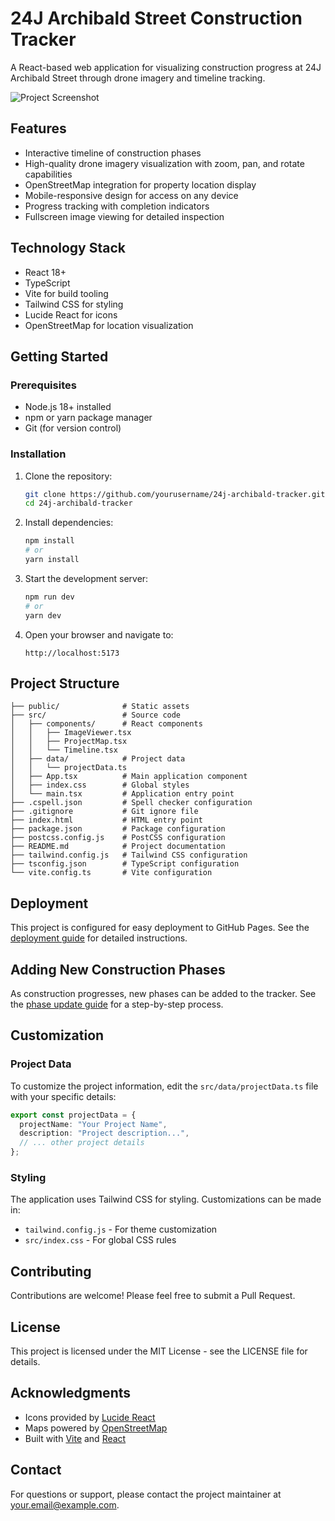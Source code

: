 # 24J Archibald Street Construction Tracker

A React-based web application for visualizing construction progress at 24J Archibald Street through drone imagery and timeline tracking.

![Project Screenshot](public/screenshot.png)

## Features

- Interactive timeline of construction phases
- High-quality drone imagery visualization with zoom, pan, and rotate capabilities
- OpenStreetMap integration for property location display
- Mobile-responsive design for access on any device
- Progress tracking with completion indicators
- Fullscreen image viewing for detailed inspection

## Technology Stack

- React 18+
- TypeScript
- Vite for build tooling
- Tailwind CSS for styling
- Lucide React for icons
- OpenStreetMap for location visualization

## Getting Started

### Prerequisites

- Node.js 18+ installed
- npm or yarn package manager
- Git (for version control)

### Installation

1. Clone the repository:

   ```bash
   git clone https://github.com/yourusername/24j-archibald-tracker.git
   cd 24j-archibald-tracker
   ```

2. Install dependencies:

   ```bash
   npm install
   # or
   yarn install
   ```

3. Start the development server:

   ```bash
   npm run dev
   # or
   yarn dev
   ```

4. Open your browser and navigate to:
   ```
   http://localhost:5173
   ```

## Project Structure

```
├── public/              # Static assets
├── src/                 # Source code
│   ├── components/      # React components
│   │   ├── ImageViewer.tsx
│   │   ├── ProjectMap.tsx
│   │   └── Timeline.tsx
│   ├── data/            # Project data
│   │   └── projectData.ts
│   ├── App.tsx          # Main application component
│   ├── index.css        # Global styles
│   └── main.tsx         # Application entry point
├── .cspell.json         # Spell checker configuration
├── .gitignore           # Git ignore file
├── index.html           # HTML entry point
├── package.json         # Package configuration
├── postcss.config.js    # PostCSS configuration
├── README.md            # Project documentation
├── tailwind.config.js   # Tailwind CSS configuration
├── tsconfig.json        # TypeScript configuration
└── vite.config.ts       # Vite configuration
```

## Deployment

This project is configured for easy deployment to GitHub Pages. See the [deployment guide](DEPLOYMENT.md) for detailed instructions.

## Adding New Construction Phases

As construction progresses, new phases can be added to the tracker. See the [phase update guide](PHASE_UPDATES.md) for a step-by-step process.

## Customization

### Project Data

To customize the project information, edit the `src/data/projectData.ts` file with your specific details:

```typescript
export const projectData = {
  projectName: "Your Project Name",
  description: "Project description...",
  // ... other project details
};
```

### Styling

The application uses Tailwind CSS for styling. Customizations can be made in:

- `tailwind.config.js` - For theme customization
- `src/index.css` - For global CSS rules

## Contributing

Contributions are welcome! Please feel free to submit a Pull Request.

## License

This project is licensed under the MIT License - see the LICENSE file for details.

## Acknowledgments

- Icons provided by [Lucide React](https://lucide.dev/)
- Maps powered by [OpenStreetMap](https://www.openstreetmap.org/)
- Built with [Vite](https://vitejs.dev/) and [React](https://reactjs.org/)

## Contact

For questions or support, please contact the project maintainer at your.email@example.com.

